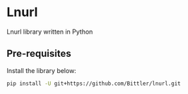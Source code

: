 # Lnurl
Lnurl library written in Python

## Pre-requisites
Install the library below:
```bash
pip install -U git+https://github.com/Bittler/lnurl.git
```
